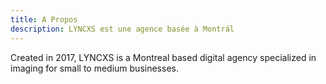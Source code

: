 ```yaml
---
title: A Propos
description: LYNCXS est une agence basée à Montrál
---
```


Created in 2017, LYNCXS is a Montreal based digital agency specialized in imaging for small to medium businesses.
